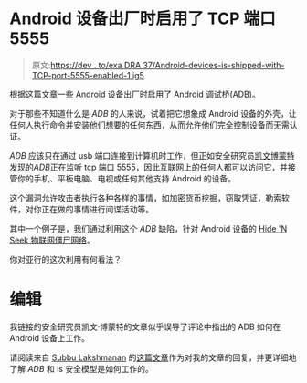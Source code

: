 # Android 设备出厂时启用了 TCP 端口 5555

> 原文:[https://dev . to/exa DRA 37/Android-devices-is-shipped-with-TCP-port-5555-enabled-1 ig5](https://dev.to/exadra37/android-devices-being-shipped-with-tcp-port-5555-enabled-1ig5)

根据[这篇文章](https://www.securityweek.com/many-android-devices-ship-adb-enabled)一些 Android 设备出厂时启用了 Android 调试桥(ADB)。

对于那些不知道什么是 *ADB* 的人来说，试着把它想象成 Android 设备的外壳，让任何人执行命令并安装他们想要的任何东西，从而允许他们完全控制设备而无需认证。

*ADB* 应该只在通过 usb 端口连接到计算机时工作，但正如安全研究员[凯文博蒙特发现的](https://doublepulsar.com/root-bridge-how-thousands-of-internet-connected-android-devices-now-have-no-security-and-are-b46a68cb0f20)*ADB*正在监听 tcp 端口 5555，因此互联网上的任何人都可以访问它，并接管你的手机、平板电脑、电视或任何其他支持 Android 的设备。

这个漏洞允许攻击者执行各种各样的事情，如加密货币挖掘，窃取凭证，勒索软件，对你正在做的事情进行间谍活动等。

其中一个例子是，我们通过利用这个 *ADB* 缺陷，针对 Android 设备的 [Hide 'N Seek 物联网僵尸网络](https://www.securityweek.com/hide-n-seek-iot-botnet-now-targets-android-devices)。

你对亚行的这次利用有何看法？

# [](#edit)编辑

我链接的安全研究员凯文·博蒙特的文章似乎误导了评论中指出的 ADB 如何在 Android 设备上工作。

请阅读来自 [Subbu Lakshmanan](https://dev.to/subbramanil) 的[这篇文章](https://dev.to/subbramanil/understanding-android-device-bridge-3i2c)作为对我的文章的回复，并更详细地了解 *ADB* 和 is 安全模型是如何工作的。